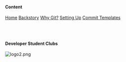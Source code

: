 #### Content

[Home](/)
[Backstory](/docs/backstory)
[Why Git?](/docs/bigdeal)
[Setting Up](/docs/setup)
[Commit Templates](/docs/template)
<!-- [Markdown Cheat Sheet](/docs/cheat-sheet) -->
<!-- [Code Features](/docs/code-features) -->

<br><br>

#### Developer Student Clubs

![logo2.png](https://i.ibb.co/K7YhQVb/logo-1-copy.png)
